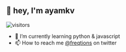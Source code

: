 ## 👋 hey, I'm ayamkv
![visitors](https://page-views.glitch.me/badge?page_id=ayamkv.ayamkv)

- 🌱 I’m currently learning python & javascript 
- 📫 How to reach me [@freqtions](https://twitter.com/freqtions) on twitter

